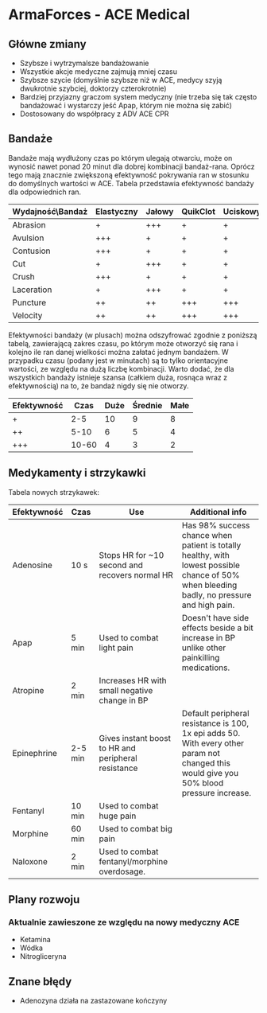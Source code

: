 # ArmaForces - ACE Medical

## Główne zmiany

- Szybsze i wytrzymalsze bandażowanie
- Wszystkie akcje medyczne zajmują mniej czasu
- Szybsze szycie (domyślnie szybsze niż w ACE, medycy szyją dwukrotnie szybciej, doktorzy czterokrotnie)
- Bardziej przyjazny graczom system medyczny (nie trzeba się tak często bandażować i wystarczy jeść Apap, którym nie można się zabić)
- Dostosowany do współpracy z ADV ACE CPR

## Bandaże
Bandaże mają wydłużony czas po którym ulegają otwarciu, może on wynosić nawet ponad 20 minut dla dobrej kombinacji bandaż-rana. Oprócz tego mają znacznie zwiększoną efektywność pokrywania ran w stosunku do domyślnych wartości w ACE. Tabela przedstawia efektywność bandaży dla odpowiednich ran.

| Wydajność\Bandaż | Elastyczny | Jałowy | QuikClot | Uciskowy |
|------------------|------------|--------|----------|----------|
| Abrasion         | +          | +++    | +        | +        |
| Avulsion         | +++        | +      | +        | +        |
| Contusion        | +++        | +      | +        | +        |
| Cut              | +          | +++    | +        | +        |
| Crush            | +++        | +      | +        | +        |
| Laceration       | +          | +++    | +        | +        |
| Puncture         | ++         | ++     | +++      | +++      |
| Velocity         | ++         | ++     | +++      | +++      |

Efektywności bandaży (w plusach) można odszyfrować zgodnie z poniższą tabelą, zawierającą zakres czasu, po którym może otworzyć się rana i kolejno ile ran danej wielkości można załatać jednym bandażem. W przypadku czasu (podany jest w minutach) są to tylko orientacyjne wartości, ze względu na dużą liczbę kombinacji. Warto dodać, że dla wszystkich bandaży istnieje szansa (całkiem duża, rosnąca wraz z efektywnością) na to, że bandaż nigdy się nie otworzy.

| Efektywność | Czas  | Duże | Średnie | Małe |
|-------------|-------|------|---------|------|
| +           | 2-5   | 10   | 9       | 8    |
| ++          | 5-10  | 6    | 5       | 4    |
| +++         | 10-60 | 4    | 3       | 2    |

## Medykamenty i strzykawki

Tabela nowych strzykawek:

| Efektywność | Czas    | Use                                                 | Additional info                                                                                                                            |
|-------------|---------|-----------------------------------------------------|--------------------------------------------------------------------------------------------------------------------------------------------|
| Adenosine   | 10 s    | Stops HR for ~10 second and recovers normal HR      | Has 98% success chance when patient is totally healthy, with lowest possible chance of 50% when bleeding badly, no pressure and high pain. |
| Apap        | 5 min   | Used to combat light pain                           | Doesn't have side effects beside a bit increase in BP unlike other painkilling medications.                                                |
| Atropine    | 2 min   | Increases HR with small negative change in BP       |                                                                                                                                            |
| Epinephrine | 2-5 min | Gives instant boost to HR and peripheral resistance | Default peripheral resistance is 100, 1x epi adds 50. With every other param not changed this would give you 50% blood pressure increase.  |
| Fentanyl    | 10 min  | Used to combat huge pain                            |                                                                                                                                            |
| Morphine    | 60 min  | Used to combat big pain                             |                                                                                                                                            |
| Naloxone    | 2 min   | Used to combat fentanyl/morphine overdosage.        |                                                                                                                                            |

## Plany rozwoju

### Aktualnie zawieszone ze względu na nowy medyczny ACE

- Ketamina
- Wódka
- Nitrogliceryna

## Znane błędy

- Adenozyna działa na zastazowane kończyny
